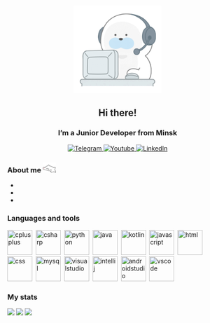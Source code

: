 <div id="header" align="center">
  <img src="bearplays.gif" width="200"/>
  <h2>Hi there!</h2>
  <h3>I’m a Junior Developer from Minsk</h3>
</div>

<div id="socials" align="center">
  <a href="https://t.me/anthony_storm">
    <img src="https://img.shields.io/badge/Telegram-blue?style=for-the-badge&logo=telegram&logoColor=white" alt="Telegram"/>
  </a>
  <a href="https://www.youtube.com/channel/UCH5mkAcUzGwpYrWGN7peKZQ">
    <img src="https://img.shields.io/badge/YouTube-red?style=for-the-badge&logo=youtube&logoColor=white" alt="Youtube"/>
  </a>
  <a href="">
    <img src="https://img.shields.io/badge/LinkedIn-blue?style=for-the-badge&logo=linkedin&logoColor=white" alt="LinkedIn"/>
  </a>
</div>

<div id="info">
  <h3>About me
    <img src="happy.gif" width="30"/>
  </h3>
  <ul>
    <li></li>
    <li></li>
    <li></li>
  </ul>
</div>

<div id="languages">
  <h3>Languages and tools</h3>
  <img src="https://cdn.jsdelivr.net/gh/devicons/devicon@latest/icons/cplusplus/cplusplus-original.svg" title="cplusplus" width="57" height="57"/>&nbsp;
  <img src="https://cdn.jsdelivr.net/gh/devicons/devicon@latest/icons/csharp/csharp-original.svg" title="csharp" width="57" height="57"/>&nbsp;
  <img src="https://cdn.jsdelivr.net/gh/devicons/devicon@latest/icons/python/python-original.svg" title="python" width="57" height="57"/>&nbsp;
  <img src="https://cdn.jsdelivr.net/gh/devicons/devicon@latest/icons/java/java-original.svg" title="java" width="57" height="57"/>&nbsp;
  <img src="https://cdn.jsdelivr.net/gh/devicons/devicon@latest/icons/kotlin/kotlin-original.svg" title="kotlin" width="57" height="57"/>&nbsp;
  <img src="https://cdn.jsdelivr.net/gh/devicons/devicon@latest/icons/javascript/javascript-original.svg" title="javascript" width="57" height="57"/>&nbsp;
  <img src="https://cdn.jsdelivr.net/gh/devicons/devicon@latest/icons/html5/html5-original.svg" title="html" width="57" height="57"/>&nbsp;
  <img src="https://cdn.jsdelivr.net/gh/devicons/devicon@latest/icons/css3/css3-original.svg" title="css" width="57" height="57"/>&nbsp;
  <img src="https://cdn.jsdelivr.net/gh/devicons/devicon@latest/icons/mysql/mysql-original.svg" title="mysql" width="57" height="57"/>&nbsp;
  <img src="https://cdn.jsdelivr.net/gh/devicons/devicon@latest/icons/visualstudio/visualstudio-original.svg" title="visualstudio" width="57" height="57"/>&nbsp;
  <img src="https://cdn.jsdelivr.net/gh/devicons/devicon@latest/icons/intellij/intellij-original.svg" title="intellij" width="57" height="57"/>&nbsp;
  <img src="https://cdn.jsdelivr.net/gh/devicons/devicon@latest/icons/androidstudio/androidstudio-original.svg" title="androidstudio" width="57" height="57"/>&nbsp;
  <img src="https://cdn.jsdelivr.net/gh/devicons/devicon@latest/icons/vscode/vscode-original.svg" title="vscode" width="57" height="57"/>&nbsp;
</div>

<div id="stats">
  <h3>My stats</h3>
  <img src="http://github-profile-summary-cards.vercel.app/api/cards/profile-details?username=AntonSamusevich&theme=vue"/>
  <img src="http://github-profile-summary-cards.vercel.app/api/cards/repos-per-language?username=AntonSamusevich&theme=vue" width="348"/>
  <img src="http://github-profile-summary-cards.vercel.app/api/cards/stats?username=AntonSamusevich&theme=vue" width="348"/>
</div>
